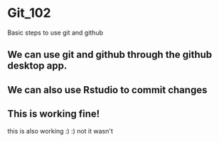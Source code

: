 # Git_102
 Basic steps to use git and github

## We can use git and github through the github desktop app.

## We can also use Rstudio to commit changes 

## This is working fine!

this is also working :) :) 
not it wasn't